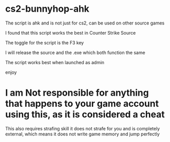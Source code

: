 # cs2-bunnyhop-ahk
The script is ahk and is not just for cs2, can be used on other source games

I found that this script works the best in Counter Strike Source

The toggle for the script is the F3 key

I will release the source and the .exe which both function the same

The script works best when launched as admin

enjoy

# I am Not responsible for anything that happens to your game account using this, as it is considered a cheat

This also requires strafing skill it does not strafe for you and is completely external, which means it does not write game memory and jump perfectly
